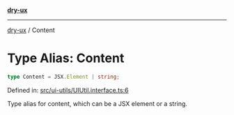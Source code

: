 [**dry-ux**](../README.md)

***

[dry-ux](../README.md) / Content

# Type Alias: Content

```ts
type Content = JSX.Element | string;
```

Defined in: [src/ui-utils/UIUtil.interface.ts:6](https://github.com/navedr/dry-ux/blob/caab991ee97f6aeffaf134cbc4d98e0b18f2cf6b/src/ui-utils/UIUtil.interface.ts#L6)

Type alias for content, which can be a JSX element or a string.
